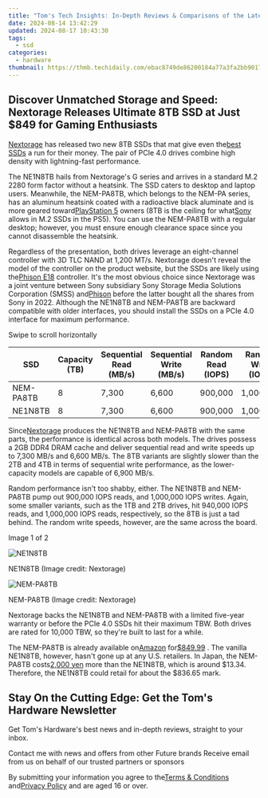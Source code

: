 ```yaml
---
title: "Tom's Tech Insights: In-Depth Reviews & Comparisons of the Latest Hardware"
date: 2024-08-14 13:42:29
updated: 2024-08-17 10:43:30
tags:
  - ssd
categories:
  - hardware
thumbnail: https://thmb.techidaily.com/ebac8749de86200184a77a3fa2bb901785d67bf12335ea2d0dc0b871ccf2113a.jpg
---
```


## Discover Unmatched Storage and Speed: Nextorage Releases Ultimate 8TB SSD at Just $849 for Gaming Enthusiasts

[Nextorage](https://tools.techidaily.com) has released two new 8TB SSDs that mat give even the[best SSDs](https://tools.techidaily.com) a run for their money. The pair of PCIe 4.0 drives combine high density with lightning-fast performance.

 The NE1N8TB hails from Nextorage's G series and arrives in a standard M.2 2280 form factor without a heatsink. The SSD caters to desktop and laptop users. Meanwhile, the NEM-PA8TB, which belongs to the NEM-PA series, has an aluminum heatsink coated with a radioactive black aluminate and is more geared toward[PlayStation 5](https://tools.techidaily.com) owners (8TB is the ceiling for what[Sony](https://tools.techidaily.com) allows in M.2 SSDs in the PS5). You can use the NEM-PA8TB with a regular desktop; however, you must ensure enough clearance space since you cannot disassemble the heatsink.

 Regardless of the presentation, both drives leverage an eight-channel controller with 3D TLC NAND at 1,200 MT/s. Nextorage doesn't reveal the model of the controller on the product website, but the SSDs are likely using the[Phison E18](https://tools.techidaily.com) controller. It's the most obvious choice since Nextorage was a joint venture between Sony subsidiary Sony Storage Media Solutions Corporation (SMSS) and[Phison](https://tools.techidaily.com) before the latter bought all the shares from Sony in 2022\. Although the NE1N8TB and NEM-PA8TB are backward compatible with older interfaces, you should install the SSDs on a PCIe 4.0 interface for maximum performance.

 Swipe to scroll horizontally

| SSD       | Capacity (TB) | Sequential Read (MB/s) | Sequential Write (MB/s) | Random Read (IOPS) | Random Write (IOPS) | DRAM Cache (GB) | Endurance (TBW) |
| --------- | ------------- | ---------------------- | ----------------------- | ------------------ | ------------------- | --------------- | --------------- |
| NEM-PA8TB | 8             | 7,300                  | 6,600                   | 900,000            | 1,000,000           | 2               | 10,000          |
| NE1N8TB   | 8             | 7,300                  | 6,600                   | 900,000            | 1,000,000           | 2               | 10,000          |

 Since[Nextorage](https://tools.techidaily.com) produces the NE1N8TB and NEM-PA8TB with the same parts, the performance is identical across both models. The drives possess a 2GB DDR4 DRAM cache and deliver sequential read and write speeds up to 7,300 MB/s and 6,600 MB/s. The 8TB variants are slightly slower than the 2TB and 4TB in terms of sequential write performance, as the lower-capacity models are capable of 6,900 MB/s.

 Random performance isn't too shabby, either. The NE1N8TB and NEM-PA8TB pump out 900,000 IOPS reads, and 1,000,000 IOPS writes. Again, some smaller variants, such as the 1TB and 2TB drives, hit 940,000 IOPS reads, and 1,000,000 IOPS reads, respectively, so the 8TB is just a tad behind. The random write speeds, however, are the same across the board.

 Image 1 of 2

![NE1N8TB](https://vanilla.futurecdn.net/cyclingnews/media/img/missing-image.svg)

NE1N8TB  (Image credit: Nextorage)

![NEM-PA8TB](https://vanilla.futurecdn.net/cyclingnews/media/img/missing-image.svg)

NEM-PA8TB  (Image credit: Nextorage)

 Nextorage backs the NE1N8TB and NEM-PA8TB with a limited five-year warranty or before the PCIe 4.0 SSDs hit their maximum TBW. Both drives are rated for 10,000 TBW, so they're built to last for a while.

 The NEM-PA8TB is already available on[Amazon](https://tools.techidaily.com) for[$849.99](https://target.georiot.com/Proxy.ashx?tsid=45723&GR%5FURL=https%3A%2F%2Famazon.com%2Fdp%2FB0CTGTNSDX%3Ftag%3Dhawk-future-20%26ascsubtag%3Dtomshardware-us-1185771451787124906-20) . The vanilla NE1N8TB, however, hasn't gone up at any U.S. retailers. In Japan, the NEM-PA8TB costs[2,000 yen](https://go.redirectingat.com/?id=92X1584492&xcust=tomshardware%5Fus%5F1271651936150678199&xs=1&url=https%3A%2F%2Fwww.amazon.co.jp%2Fdp%2FB0CTGV11V4%3Fth%3D1&sref=https%3A%2F%2Fwww.tomshardware.com%2Fpc-components%2Fssds%2Fnextorage-launches-8tb-ssd-for-pc-gamers-and-ps5-owners-dollar849-for-8tb-of-storage-at-7300-mbs) more than the NE1N8TB, which is around $13.34\. Therefore, the NE1N8TB could retail for about the $836.65 mark.

## Stay On the Cutting Edge: Get the Tom's Hardware Newsletter

 Get Tom's Hardware's best news and in-depth reviews, straight to your inbox.

 Contact me with news and offers from other Future brands  Receive email from us on behalf of our trusted partners or sponsors

 By submitting your information you agree to the[Terms & Conditions](https://futureplc.com/terms-conditions/) and[Privacy Policy](https://futureplc.com/privacy-policy/) and are aged 16 or over.

<ins class="adsbygoogle"
     style="display:block"
     data-ad-format="autorelaxed"
     data-ad-client="ca-pub-7571918770474297"
     data-ad-slot="1223367746"></ins>



<ins class="adsbygoogle"
     style="display:block"
     data-ad-client="ca-pub-7571918770474297"
     data-ad-slot="8358498916"
     data-ad-format="auto"
     data-full-width-responsive="true"></ins>
